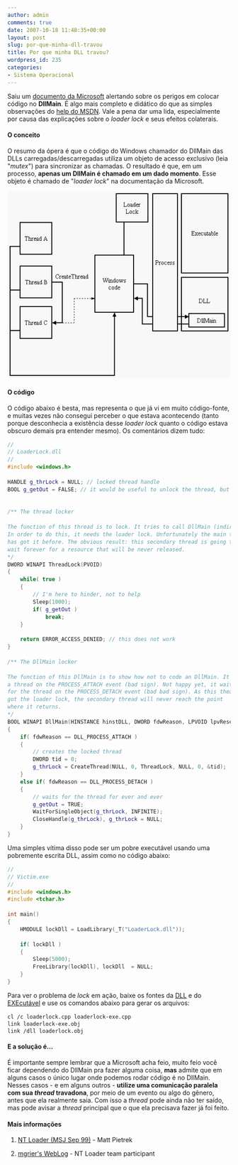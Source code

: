 ```yaml
---
author: admin
comments: true
date: 2007-10-18 11:48:35+00:00
layout: post
slug: por-que-minha-dll-travou
title: Por que minha DLL travou?
wordpress_id: 235
categories:
- Sistema Operacional
---
```


Saiu um [documento da Microsoft](http://www.microsoft.com/whdc/driver/kernel/DLL_bestprac.mspx) alertando sobre os perigos em colocar código no **DllMain**. É algo mais completo e didático do que as simples observações do [help do MSDN](http://msdn.microsoft.com/library/en-us/dllproc/base/dllmain.asp). Vale a pena dar uma lida, especialmente por causa das explicações sobre o _loader lock_ e seus efeitos colaterais.



#### O conceito



O resumo da ópera é que o código do Windows chamador do DllMain das DLLs carregadas/descarregadas utiliza um objeto de acesso exclusivo (leia "_mutex_") para sincronizar as chamadas. O resultado é que, em um processo, **apenas um DllMain é chamado em um dado momento**. Esse objeto é chamado de "_loader lock_" na documentação da Microsoft.

[![Loader Lock explained](/images/loaderlock.gif)](/images/loaderlock.gif)





#### O código



O código abaixo é besta, mas representa o que já vi em muito código-fonte, e muitas vezes não consegui perceber o que estava acontecendo (tanto porque desconhecia a existência desse _loader lock_ quanto o código estava obscuro demais pra entender mesmo). Os comentários dizem tudo:

```cpp
//
// LoaderLock.dll
//
#include <windows.h>

HANDLE g_thrLock = NULL; // locked thread handle
BOOL g_getOut = FALSE; // it would be useful to unlock the thread, but it's not


/** The thread locker

The function of this thread is to lock. It tries to call DllMain (indirectly). 
In order to do this, it needs the loader lock. Unfortunately the main thread 
has got it before. The obvious result: this secondary thread is going to 
wait forever for a resource that will be never released.
*/
DWORD WINAPI ThreadLock(PVOID)
{
	while( true )
	{
		// I'm here to hinder, not to help
		Sleep(1000);
		if( g_getOut ) 
			break;
	}

	return ERROR_ACCESS_DENIED; // this does not work
}

/** The DllMain locker

The function of this DllMain is to show how not to code an DllMain. It creates 
a thread on the PROCESS_ATTACH event (bad sign). Not happy yet, it waits 
for the thread on the PROCESS_DETACH event (bad bad sign). As this thead has 
got the loader lock, the secondary thread will never reach the point 
where it returns.
*/
BOOL WINAPI DllMain(HINSTANCE hinstDLL, DWORD fdwReason, LPVOID lpvReserved)
{
	if( fdwReason == DLL_PROCESS_ATTACH )
	{
		// creates the locked thread
		DWORD tid = 0;
		g_thrLock = CreateThread(NULL, 0, ThreadLock, NULL, 0, &tid);
	}
	else if( fdwReason == DLL_PROCESS_DETACH )
	{
		// waits for the thread for ever and ever
		g_getOut = TRUE;
		WaitForSingleObject(g_thrLock, INFINITE);
		CloseHandle(g_thrLock), g_thrLock = NULL;
	}
} 

```


Uma simples vítima disso pode ser um pobre executável usando uma pobremente escrita DLL, assim como no código abaixo:

```cpp
//
// Victim.exe
//
#include <windows.h>
#include <tchar.h>

int main()
{
	HMODULE lockDll = LoadLibrary(_T("LoaderLock.dll"));

	if( lockDll )
	{
		Sleep(5000);
		FreeLibrary(lockDll), lockDll  = NULL;
	}
} 

```


Para ver o problema de _lock_ em ação, baixe os fontes da [DLL](/images/loaderlock.cpp) e do [EXEcutável](/images/loaderlock-exe.cpp) e use os comandos abaixo para gerar os arquivos:


    
    cl /c loaderlock.cpp loaderlock-exe.cpp
    link loaderlock-exe.obj
    link /dll loaderlock.obj







#### E a solução é...



É importante sempre lembrar que a Microsoft acha feio, muito feio você ficar dependendo do DllMain pra fazer alguma coisa, **mas** admite que em alguns casos o único lugar onde podemos rodar código é no DllMain. Nesses casos - e em alguns outros - **utilize uma comunicação paralela com sua _thread_ travadona**, por meio de um evento ou algo do gênero, antes que ela realmente saia. Com isso a _thread_ pode ainda não ter saído, mas pode avisar a _thread_ principal que o que ela precisava fazer já foi feito.



#### Mais informações






    
  1. [NT Loader (MSJ Sep 99)](http://www.microsoft.com/msj/0999/hood/hood0999.aspx) - Matt Pietrek

    
  2. [mgrier's WebLog](http://blogs.msdn.com/mgrier/default.aspx) - NT Loader team participant




